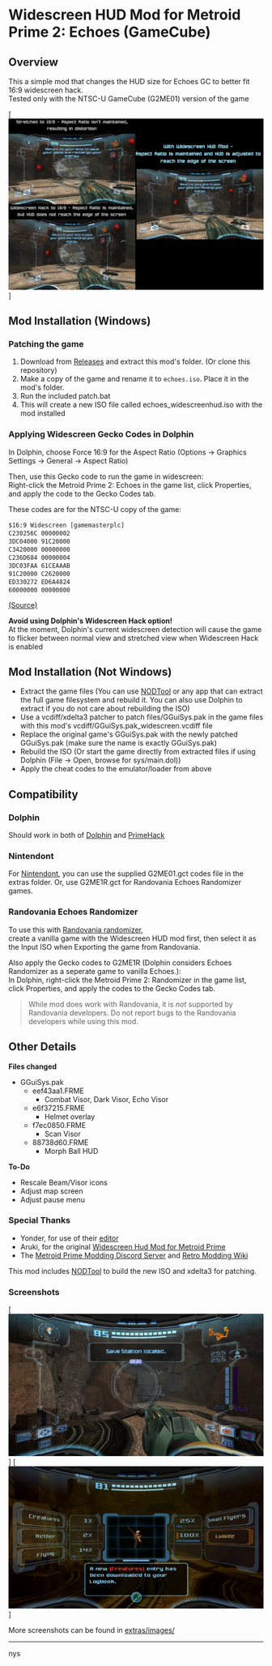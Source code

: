 # Widescreen HUD Mod for Metroid Prime 2: Echoes (GameCube)

## Overview

This a simple mod that changes the HUD size for Echoes GC to better fit 16:9 widescreen hack.  
Tested only with the NTSC-U GameCube (G2ME01) version of the game  

[<img src="extras/images/Sample.png">]

## Mod Installation (Windows)

### Patching the game
1. Download from [Releases](https://github.com/Nystrata/echoeswidescreenhud/releases) and extract this mod's folder. (Or clone this repository)
2. Make a copy of the game and rename it to `echoes.iso`. Place it in the mod's folder.
3. Run the included patch.bat
4. This will create a new ISO file called echoes_widescreenhud.iso with the mod installed

### Applying Widescreen Gecko Codes in Dolphin
In Dolphin, choose Force 16:9 for the Aspect Ratio (Options -> Graphics Settings -> General -> Aspect Ratio)  

Then, use this Gecko code to run the game in widescreen:  
Right-click the Metroid Prime 2: Echoes in the game list, click Properties, and apply the code to the Gecko Codes tab.  

These codes are for the NTSC-U copy of the game:  
```
$16:9 Widescreen [gamemasterplc]
C230256C 00000002
3DC04000 91C20000
C3420000 00000000
C236D684 00000004
3DC03FAA 61CEAAAB
91C20000 C2620000
ED330272 ED6A4824
60000000 00000000
```
[(Source)](https://wiki.dolphin-emu.org/index.php?title=Metroid_Prime_2:_Echoes_(GC)#16:9_Aspect_Ratio_Fix)

**Avoid using Dolphin's Widescreen Hack option!**  
At the moment, Dolphin's current widescreen detection will cause the game to flicker between normal view and stretched view when Widescreen Hack is enabled

## Mod Installation (Not Windows)
* Extract the game files (You can use [NODTool](https://github.com/AxioDL/nod) or any app that can extract the full game filesystem and rebuild it. You can also use Dolphin to extract if you do not care about rebuilding the ISO)
* Use a vcdiff/xdelta3 patcher to patch files/GGuiSys.pak in the game files with this mod's vcdiff/GGuiSys.pak_widescreen.vcdiff file
* Replace the original game's GGuiSys.pak with the newly patched GGuiSys.pak (make sure the name is exactly GGuiSys.pak)
* Rebuild the ISO (Or start the game directly from extracted files if using Dolphin (File -> Open, browse for sys/main.dol))
* Apply the cheat codes to the emulator/loader from above

## Compatibility ##

### Dolphin ###
Should work in both of [Dolphin](https://dolphin-emu.org/) and [PrimeHack](https://forums.dolphin-emu.org/Thread-fork-primehack-fps-controls-and-more-for-metroid-prime)

### Nintendont ###
For [Nintendont](https://github.com/FIX94/Nintendont), you can use the supplied G2ME01.gct codes file in the extras folder. 
Or, use G2ME1R.gct for Randovania Echoes Randomizer games.

### Randovania Echoes Randomizer ###
To use this with [Randovania randomizer](https://github.com/randovania/randovania),  
create a vanilla game with the Widescreen HUD mod first, then select it as the Input ISO when Exporting the game from Randovania.

Also apply the Gecko codes to G2ME1R (Dolphin considers Echoes Randomizer as a seperate game to vanilla Echoes.):  
In Dolphin, right-click the Metroid Prime 2: Randomizer in the game list, click Properties, and apply the codes to the Gecko Codes tab.  

> While mod does work with Randovania, it is *not* supported by Randovania  developers.
> Do not report bugs to the Randovania developers while using this mod.

## Other Details

**Files changed** 
- GGuiSys.pak
  - eef43aa1.FRME 
    - Combat Visor, Dark Visor, Echo Visor
  - e6f37215.FRME
    - Helmet overlay
  - f7ec0850.FRME 
    - Scan Visor
  - 88738d60.FRME
    - Morph Ball HUD

**To-Do**  
- Rescale Beam/Visor icons
- Adjust map screen
- Adjust pause menu


### Special Thanks  
- Yonder, for use of their [editor](https://github.com/xchellx/three.js)
- Aruki, for the original [Widescreen Hud Mod for Metroid Prime](https://wiki.dolphin-emu.org/index.php?title=Metroid_Prime_(GC)#16:9_HUD_Mod)
- The [Metroid Prime Modding Discord Server](https://discord.gg/pTQZcFS) and [Retro Modding Wiki](https://wiki.axiodl.com/w/Main_Page)

This mod includes [NODTool](https://github.com/AxioDL/nod) to build the new ISO and xdelta3 for patching.

### Screenshots
[<img src="extras/images/CombatVisor.png">]
[<img src="extras/images/ScanVisor.png">]

More screenshots can be found in [extras/images/](https://github.com/Nystrata/echoeswidescreenhud/tree/main/extras/images/)
***

nys
